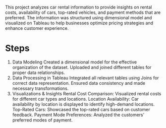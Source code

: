This project analyzes car rental information to provide insights on rental costs, availability of cars, top-rated vehicles, and payment methods that are preferred. The information was structured using dimensional model and visualized on Tableau to help businesses optimize pricing strategies and enhance customer experience.

# Steps
1. Data Modeling
Created a dimensional model for the effective organization of the dataset.
Uploaded and joined different tables for proper data relationships.
2. Data Processing in Tableau
Integrated all relevant tables using Joins for correct data representation.
Ensured data consistency and made necessary transformations.
3. Visualizations & Insights
Rental Cost Comparison: Visualized rental costs for different car types and locations.
Location Availability: Car availability by location is displayed to identify high-demand locations.
Top-Rated Cars: Showcased the top-rated cars based on customer feedback.
Payment Mode Preferences: Analyzed the customers' preferred modes of payment.
